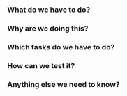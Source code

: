 ### What do we have to do?


### Why are we doing this?


### Which tasks do we have to do?


### How can we test it?


### Anything else we need to know?
